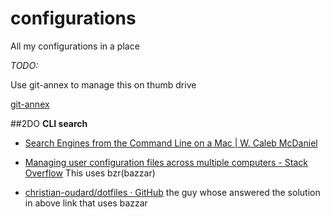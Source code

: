 configurations
==============

All my configurations in a place

*TODO:*

Use git-annex to manage this on thumb drive


[git-annex](https://git-annex.branchable.com/)


##2DO
**CLI search**

* [Search Engines from the Command Line on a Mac | W. Caleb McDaniel](http://wcm1.web.rice.edu/search-engines-from-command-line.html)
 
 
* [Managing user configuration files across multiple computers - Stack Overflow](http://stackoverflow.com/questions/1413049/managing-user-configuration-files-across-multiple-computers) This uses bzr(bazzar) 
* [christian-oudard/dotfiles · GitHub](https://github.com/christian-oudard/dotfiles) the guy whose answered the solution in above link that uses bazzar